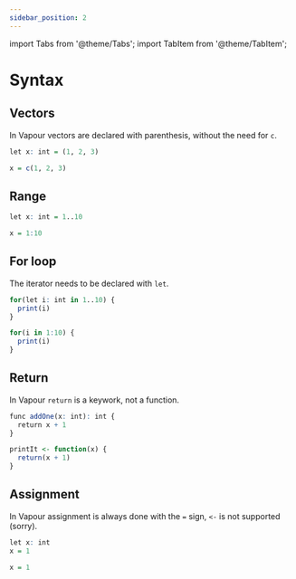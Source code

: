 ```yaml
---
sidebar_position: 2
---
```


import Tabs from '@theme/Tabs';
import TabItem from '@theme/TabItem';

# Syntax

## Vectors

In Vapour vectors are declared with parenthesis, without the need for `c`.

<Tabs>
<TabItem value="vp" label="Vapour">

```r
let x: int = (1, 2, 3)
```

</TabItem>
<TabItem value="r" label="R">

```r
x = c(1, 2, 3)
```

</TabItem>
</Tabs>

## Range

<Tabs>
<TabItem value="vp" label="Vapour">

```r
let x: int = 1..10
```

</TabItem>
<TabItem value="r" label="R">

```r
x = 1:10
```

</TabItem>
</Tabs>

## For loop

The iterator needs to be declared with `let`.

<Tabs>
<TabItem value="vp" label="Vapour">

```r
for(let i: int in 1..10) {
  print(i)
}
```

</TabItem>
<TabItem value="r" label="R">

```r
for(i in 1:10) {
  print(i)
}
```

</TabItem>
</Tabs>

## Return

In Vapour `return` is a keywork, not a function.

<Tabs>
<TabItem value="vp" label="Vapour">

```r
func addOne(x: int): int {
  return x + 1
}
```

</TabItem>
<TabItem value="r" label="R">

```r
printIt <- function(x) {
  return(x + 1)
}
```

</TabItem>
</Tabs>

## Assignment

In Vapour assignment is always done with the `=` sign,
`<-` is not supported (sorry).

<Tabs>
<TabItem value="vp" label="Vapour">

```r
let x: int
x = 1
```

</TabItem>
<TabItem value="r" label="R">

```r
x = 1
```

</TabItem>
</Tabs>
